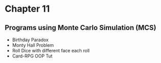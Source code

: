 # Chapter 11
## Programs using Monte Carlo Simulation (MCS)

- Birthday Paradox
- Monty Hall Problem
- Roll Dice with different face each roll
- Card-RPG OOP Tut
